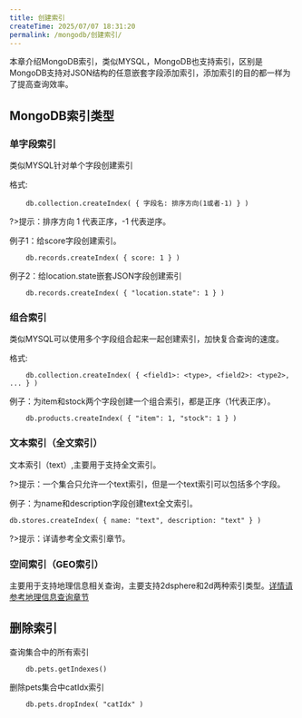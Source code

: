 ```yaml
---
title: 创建索引
createTime: 2025/07/07 18:31:20
permalink: /mongodb/创建索引/
---
```

本章介绍MongoDB索引，类似MYSQL，MongoDB也支持索引，区别是MongoDB支持对JSON结构的任意嵌套字段添加索引，添加索引的目的都一样为了提高查询效率。

## MongoDB索引类型
### 单字段索引

类似MYSQL针对单个字段创建索引

格式:
```shell
    db.collection.createIndex( { 字段名: 排序方向(1或者-1) } )
```

?>提示：排序方向 1 代表正序，-1 代表逆序。

例子1：给score字段创建索引。
```shell
    db.records.createIndex( { score: 1 } )
```

例子2：给location.state嵌套JSON字段创建索引
```shell
    db.records.createIndex( { "location.state": 1 } )
```

### 组合索引

类似MYSQL可以使用多个字段组合起来一起创建索引，加快复合查询的速度。

格式:
```shell
    db.collection.createIndex( { <field1>: <type>, <field2>: <type2>, ... } )
```

例子：为item和stock两个字段创建一个组合索引，都是正序（1代表正序）。
```shell
    db.products.createIndex( { "item": 1, "stock": 1 } )
```

### 文本索引（全文索引）

文本索引（text）,主要用于支持全文索引。

?>提示：一个集合只允许一个text索引，但是一个text索引可以包括多个字段。

例子：为name和description字段创建text全文索引。
```shell
db.stores.createIndex( { name: "text", description: "text" } )
```

?>提示：详请参考全文索引章节。

### 空间索引（GEO索引）
主要用于支持地理信息相关查询，主要支持2dsphere和2d两种索引类型。<a href='/#/数据库/mongodb/position/model.md'>详情请参考地理信息查询章节</a>

## 删除索引

查询集合中的所有索引
```shell
    db.pets.getIndexes()
```

删除pets集合中catIdx索引
```shell
    db.pets.dropIndex( "catIdx" )
```